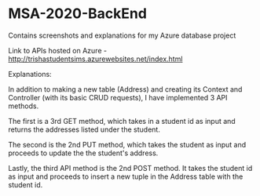 # MSA-2020-BackEnd
Contains screenshots and explanations for my Azure database project

Link to APIs hosted on Azure - http://trishastudentsims.azurewebsites.net/index.html
<p>Explanations:<br>

In addition to making a new table (Address) and creating its Context and Controller (with its basic CRUD requests), I have implemented 3 API methods.<br>

The first is a 3rd GET method, which takes in a student id as input and returns the addresses listed under the student.<br>

The second is the 2nd PUT method, which takes the student as input and proceeds to update the the student's address.<br>

Lastly, the third API method is the 2nd POST method. It takes the student id as input and proceeds to insert a new tuple in the Address table with the student id.</p>


